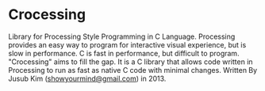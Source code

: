 # Crocessing
Library for Processing Style Programming in C Language.  Processing provides an easy way to program for interactive visual experience, but is slow in performance. C is fast in performance, but difficult to program. "Crocessing" aims to fill the gap. It is a C library that allows code written in Processing to run as fast as native C code with minimal changes. Written By Jusub Kim (showyourmind@gmail.com) in 2013.
